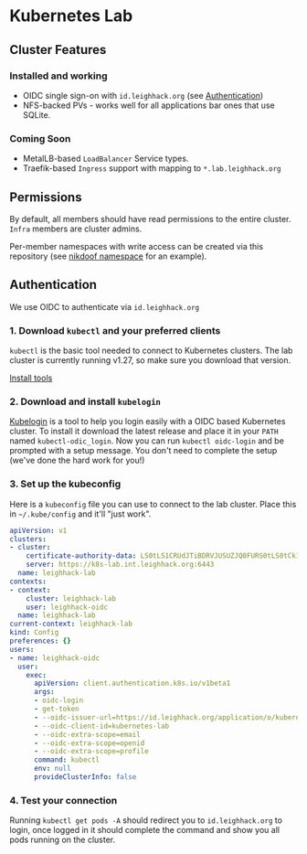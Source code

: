 # Kubernetes Lab

## Cluster Features

### Installed and working

* OIDC single sign-on with `id.leighhack.org` (see [Authentication](#authentication))
* NFS-backed PVs - works well for all applications bar ones that use SQLite.

### Coming Soon

* MetalLB-based `LoadBalancer` Service types.
* Traefik-based `Ingress` support with mapping to `*.lab.leighhack.org`

## Permissions

By default, all members should have read permissions to the entire cluster. `Infra` members are cluster admins. 

Per-member namespaces with write access can be created via this repository (see [nikdoof namespace](https://github.com/leigh-hackspace/k8s-lab/tree/main/clusters/lab/members/nikdoof) for an example).

## Authentication

We use OIDC to authenticate via `id.leighhack.org`

### 1. Download `kubectl` and your preferred clients

`kubectl` is the basic tool needed to connect to Kubernetes clusters. The lab cluster is currently running v1.27, so make sure you download that version.

[Install tools](https://kubernetes.io/docs/tasks/tools/)

### 2. Download and install `kubelogin`

[Kubelogin](https://github.com/int128/kubelogin) is a tool to help you login easily with a OIDC based Kubernetes cluster. To install it download the latest release and place it in your `PATH` named `kubectl-odic_login`. Now you can run `kubectl oidc-login` and be prompted with a setup message. You don't need to complete the setup (we've done the hard work for you!)

### 3. Set up the kubeconfig

Here is a `kubeconfig` file you can use to connect to the lab cluster. Place this in `~/.kube/config` and it'll "just work".

```yaml
apiVersion: v1
clusters:
- cluster:
    certificate-authority-data: LS0tLS1CRUdJTiBDRVJUSUZJQ0FURS0tLS0tCk1JSURCVENDQWUyZ0F3SUJBZ0lJUXlvU05adTdsNll3RFFZSktvWklodmNOQVFFTEJRQ$
    server: https://k8s-lab.int.leighhack.org:6443
  name: leighhack-lab
contexts:
- context:
    cluster: leighhack-lab
    user: leighhack-oidc
  name: leighhack-lab
current-context: leighhack-lab
kind: Config
preferences: {}
users:
- name: leighhack-oidc
  user:
    exec:
      apiVersion: client.authentication.k8s.io/v1beta1
      args:
      - oidc-login
      - get-token
      - --oidc-issuer-url=https://id.leighhack.org/application/o/kubernetes-lab/
      - --oidc-client-id=kubernetes-lab
      - --oidc-extra-scope=email
      - --oidc-extra-scope=openid
      - --oidc-extra-scope=profile
      command: kubectl
      env: null
      provideClusterInfo: false
```

### 4. Test your connection

Running `kubectl get pods -A` should redirect you to `id.leighhack.org` to login, once logged in it should complete the command and show you all pods running on the cluster.